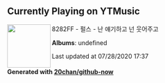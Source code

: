 ## Currently Playing on YTMusic

[<img align="left" width="100" src="https://i.ytimg.com/vi/199jU2C2sqs/sddefault.jpg?sqp=-oaymwEWCJADEOEBIAQqCghqEJQEGHgg6AJIWg&rs">](https://music.youtube.com/channel/UC-Bojp0-8paBNrOyaUO8H1A)

8282FF - 펄스 - 난 얘기하고 넌 웃어주고

**Albums**: undefined

Last updated at 07/28/2020 17:37

#### Generated with [20chan/github-now](https://github.com/20chan/github-now)


<!--
**20chan/20chan** is a ✨ _special_ ✨ repository because its `README.md` (this file) appears on your GitHub profile.

Here are some ideas to get you started:

- 🔭 I’m currently working on ...
- 🌱 I’m currently learning ...
- 👯 I’m looking to collaborate on ...
- 🤔 I’m looking for help with ...
- 💬 Ask me about ...
- 📫 How to reach me: ...
- 😄 Pronouns: ...
- ⚡ Fun fact: ...
-->
